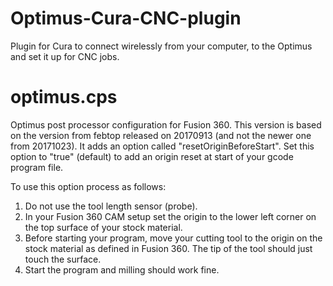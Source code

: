 # Optimus-Cura-CNC-plugin
Plugin for Cura to connect wirelessly from your computer, to the Optimus and set it up for CNC jobs.

# optimus.cps
Optimus post processor configuration for Fusion 360. This version is based on the version from febtop released on 20170913 (and not the newer one from 20171023). It adds an option called "resetOriginBeforeStart". Set this option to "true" (default) to add an origin reset at start of your gcode program file.

To use this option process as follows:
1. Do not use the tool length sensor (probe).
2. In your Fusion 360 CAM setup set the origin to the lower left corner on the top surface of your stock material.
3. Before starting your program, move your cutting tool to the origin on the stock material as defined in Fusion 360. The tip of the tool should just touch the surface.
4. Start the program and milling should work fine.
